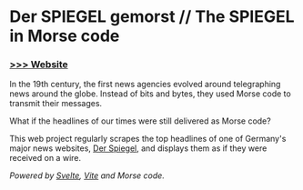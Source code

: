 # Der SPIEGEL gemorst // The SPIEGEL in Morse code

### [>>> Website](https://agricolajkb.github.io/spiegel-morse)

In the 19th century, the first news agencies evolved around telegraphing news around the globe. Instead of bits and bytes, they used Morse code to transmit their messages.

What if the headlines of our times were still delivered as Morse code?

This web project regularly scrapes the top headlines of one of Germany's major news websites, [Der Spiegel](https://www.spiegel.de), and displays them as if they were received on a wire.

_Powered by [Svelte](https://svelte.dev), [Vite](https://vitejs.dev) and Morse code._
